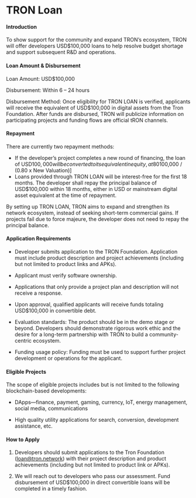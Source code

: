 # TRON Loan

#### Introduction

To show support for the community and expand TRON’s ecosystem, TRON will offer developers USD$100,000 loans to help resolve budget shortage and support subsequent R&D and operations. 

#### Loan Amount & Disbursement

Loan Amount: USD$100,000   

Disbursement: Within 6 – 24 hours  

Disbursement Method: Once eligibility for TRON LOAN is verified, applicants will receive the equivalent of USD$100,000 in digital assets from the Tron Foundation. After funds are disbursed, TRON will publicize information on participating projects and funding flows are official tRON channels.

#### Repayment

There are currently two repayment methods:
+ If the developer’s project completes a new round of financing, the loan of USD$100,000 will be converted to its equivalent in equity, at 80% of the company’s new valuation amount. [USD$100,000 / (0.80 x New Valuation)]
+ Loans provided through TRON LOAN will be interest-free for the first 18 months. The  developer shall repay the principal balance of USD$100,000 within 18 months, either in USD or mainstream digital asset equivalent at the time of repayment.

By setting up TRON LOAN, TRON aims to expand and strengthen its network ecosystem, instead of seeking short-term commercial gains. If projects fail due to force majeure, the developer does not need to repay the principal balance.

#### Application Requirements

+ Developer submits application to the TRON Foundation. Application must include product description and project achievements (including but not limited to product links and APKs).

+ Applicant must verify software ownership.

+ Applications that only provide a project plan and description will not receive a response.

+ Upon approval, qualified applicants will receive funds totaling USD$100,000 in convertible debt.

+ Evaluation standards: The product should be in the demo stage or beyond. Developers should demonstrate rigorous work ethic and the desire for a long-term partnership with TRON to build a community-centric ecosystem.

+ Funding usage policy: Funding must be used to support further project development or operations for the applicant.

#### Eligible Projects

The scope of eligible projects includes but is not limited to the following blockchain-based developments:

+ DApps—finance, payment, gaming, currency, IoT, energy management, social media, communications

+ High quality utility applications for search, conversion, development assistance, etc.


#### How to Apply

1.	Developers should submit applications to the Tron Foundation (loan@tron.network) with their project description and product achievements (including but not limited to product link or APKs).

2.	We will reach out to developers who pass our assessment. Fund disbursement of USD$100,000 in direct convertible loans will be completed in a timely fashion. 

